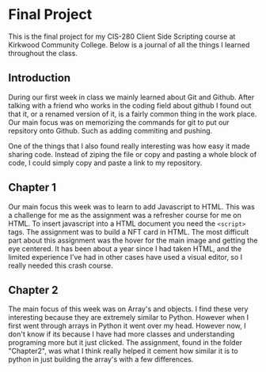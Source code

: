 # Final Project

This is the final project for my CIS-280 Client Side Scripting course at Kirkwood Community College. Below is a journal of all the things I learned throughout the class.

## Introduction

During our first week in class we mainly learned about Git and Github. After talking with a friend who works in the coding field about github I found out that it, or a renamed version of it, is a fairly common thing in the work place. Our main focus was on memorizing the commands for git to put our repsitory onto Github. Such as adding commiting and pushing. 

One of the things that I also found really interesting was how easy it made sharing code. Instead of ziping the file or copy and pasting a whole block of code, I could simply copy and paste a link to my repository. 

## Chapter 1

Our main focus this week was to learn to add Javascript to HTML. This was a challenge for me as the assignment was a refresher course for me on HTML. To insert javascript into a HTML document you need the `<script>` tags. The assignment was to build a NFT card in HTML. The most difficult part about this assignment was the hover for the main image and getting the eye centered. It has been about a year since I had taken HTML, and the limited experience I’ve had in other cases have used a visual editor, so I really needed this crash course.

## Chapter 2

The main focus of this week was on Array's and objects. I find these very interesting because they are extremely similar to Python. However when I first went through arrays in Python it went over my head. However now, I don't know if its because I have had more classes and understanding programing more but it just clicked. The assignment, found in the folder "Chapter2", was what I think really helped it cement how similar it is to python in just building the array's with a few differences.
